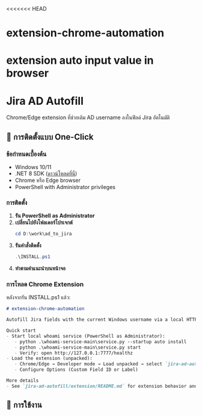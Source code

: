 <<<<<<< HEAD
# extension-chrome-automation
extension auto input value in browser
=======
# Jira AD Autofill

Chrome/Edge extension ที่ช่วยเติม AD username ลงในฟิลด์ Jira อัตโนมัติ

## 🚀 การติดตั้งแบบ One-Click

### ข้อกำหนดเบื้องต้น
- Windows 10/11
- .NET 8 SDK ([ดาวน์โหลดที่นี่](https://dotnet.microsoft.com/download/dotnet/8.0))
- Chrome หรือ Edge browser
- PowerShell with Administrator privileges

### การติดตั้ง
1. **รัน PowerShell as Administrator**
2. **เปลี่ยนไปยังโฟลเดอร์โปรเจกต์**
   ```powershell
   cd D:\work\ad_to_jira
   ```
3. **รันคำสั่งติดตั้ง**
   ```powershell
   .\INSTALL.ps1
   ```
4. **ทำตามคำแนะนำบนหน้าจอ**

### การโหลด Chrome Extension
หลังจากรัน INSTALL.ps1 แล้ว:
````markdown
# extension-chrome-automation

Autofill Jira fields with the current Windows username via a local HTTP service and a lightweight Chrome/Edge extension.

Quick start
- Start local whoami service (PowerShell as Administrator):
   - python .\whoami-service-main\service.py --startup auto install
   - python .\whoami-service-main\service.py start
   - Verify: open http://127.0.0.1:7777/healthz
- Load the extension (unpacked):
   - Chrome/Edge → Developer mode → Load unpacked → select `jira-ad-autofill/extension`
   - Configure Options (Custom Field ID or Label)

More details
- See `jira-ad-autofill/extension/README.md` for extension behavior and troubleshooting.
````
## 🎯 การใช้งาน
